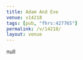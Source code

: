 ```yaml
---
title: Adam And Eve
venue: v14218
tags: [pub, "fhrs:427765"]
permalink: /v/14218/
layout: venue
---
```

null